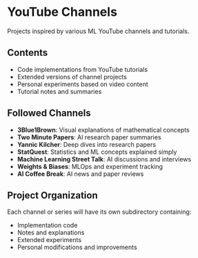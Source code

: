 # YouTube Channels

Projects inspired by various ML YouTube channels and tutorials.

## Contents

- Code implementations from YouTube tutorials
- Extended versions of channel projects
- Personal experiments based on video content
- Tutorial notes and summaries

## Followed Channels

- **3Blue1Brown**: Visual explanations of mathematical concepts
- **Two Minute Papers**: AI research paper summaries
- **Yannic Kilcher**: Deep dives into research papers
- **StatQuest**: Statistics and ML concepts explained simply
- **Machine Learning Street Talk**: AI discussions and interviews
- **Weights & Biases**: MLOps and experiment tracking
- **AI Coffee Break**: AI news and paper reviews

## Project Organization

Each channel or series will have its own subdirectory containing:
- Implementation code
- Notes and explanations
- Extended experiments
- Personal modifications and improvements 